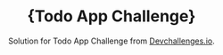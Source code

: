 <h1 align="center">{Todo App Challenge}</h1>

<div align="center">
   Solution for Todo App Challenge from  <a href="http://devchallenges.io" target="_blank">Devchallenges.io</a>.
</div>
